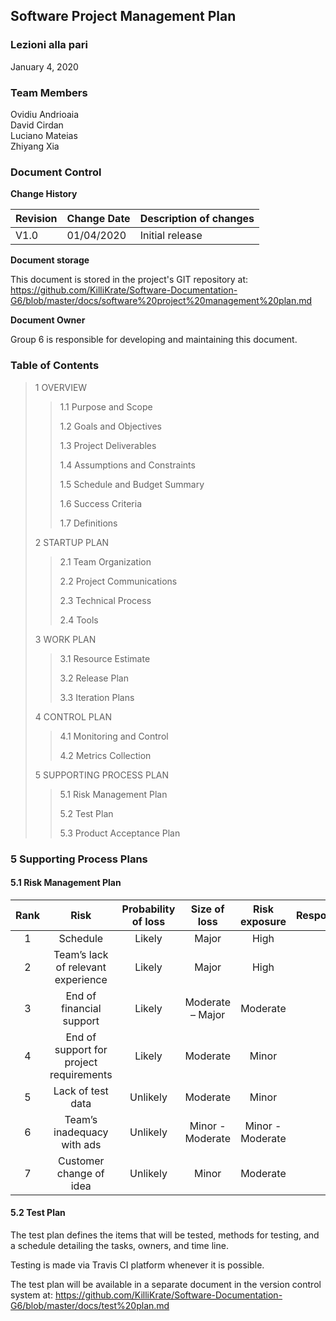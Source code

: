 ## Software Project Management Plan

### Lezioni alla pari
January 4, 2020

### Team Members
Ovidiu Andrioaia<br>
David Cirdan<br>
Luciano Mateias<br>
Zhiyang Xia


### Document Control
**Change History**

| Revision | Change Date | Description of changes |
| -------- | ----------- | ---------------------- |
| V1.0     | 01/04/2020  | Initial release        |

**Document storage**

This document is stored in the project's GIT repository at:
https://github.com/KilliKrate/Software-Documentation-G6/blob/master/docs/software%20project%20management%20plan.md
 
 **Document Owner**
 
 Group 6 is responsible for developing and maintaining this document.
 
 ### Table of Contents
 > 1 OVERVIEW
>> 1.1 Purpose and Scope
>>
>> 1.2 Goals and Objectives
>>
>> 1.3 Project Deliverables
>>
>> 1.4 Assumptions and Constraints
>>
>> 1.5 Schedule and Budget Summary
>>
>> 1.6 Success Criteria
>>
>> 1.7 Definitions
>
> 2 STARTUP PLAN
>> 2.1 Team Organization
>>
>> 2.2 Project Communications
>>
>> 2.3 Technical Process
>>
>> 2.4 Tools
>
> 3 WORK PLAN
>> 3.1 Resource Estimate 
>>
>> 3.2 Release Plan
>>
>> 3.3 Iteration Plans
>
> 4 CONTROL PLAN
>> 4.1 Monitoring and Control
>>
>> 4.2 Metrics Collection
>
> 5 SUPPORTING PROCESS PLAN
>> 5.1 Risk Management Plan
>>
>> 5.2 Test Plan
>>
>> 5.3 Product Acceptance Plan

 
### 5 Supporting Process Plans

#### 5.1 Risk Management Plan

|**Rank**|**Risk**                               |**Probability of loss**|**Size of loss**|**Risk exposure**|**Response**|
|:------:|:-------------------------------------:|:---------------------:|:--------------:|:---------------:|:----------:|
|   1    |Schedule                               |Likely                 |Major           |High             |            |
|   2    |Team’s lack of relevant experience     |Likely                 |Major           |High             |            |
|   3    |End of financial support               |Likely                 |Moderate – Major|Moderate         |            |
|   4    |End of support for project requirements|Likely                 |Moderate        |Minor            |            |
|   5    |Lack of test data                      |Unlikely               |Moderate        |Minor            |            |
|   6    |Team’s inadequacy with ads             |Unlikely               |Minor - Moderate|Minor - Moderate |            |
|   7    |Customer change  of idea               |Unlikely               |Minor           |Moderate         |            |

#### 5.2 Test Plan

The test plan defines the items that will be tested, methods for testing, and a schedule detailing the tasks, owners, and time line.

Testing is made via Travis CI platform whenever it is possible.

The test plan will be available in a separate document in the version control system at: https://github.com/KilliKrate/Software-Documentation-G6/blob/master/docs/test%20plan.md

